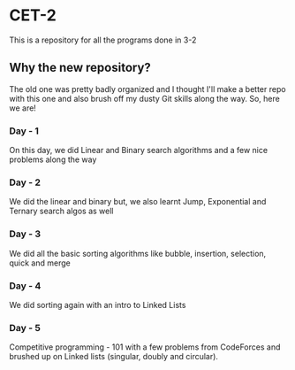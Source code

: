 # CET-2
This is a repository for all the programs done in 3-2

## Why the new repository?
The old one was pretty badly organized and I thought I'll make a better repo with this one and also brush off my dusty Git skills along the way. So, here we are!

### Day - 1
On this day, we did Linear and Binary search algorithms and a few nice problems along the way

### Day - 2
We did the linear and binary but, we also learnt Jump, Exponential and Ternary search algos as well

### Day - 3
We did all the basic sorting algorithms like bubble, insertion, selection, quick and merge

### Day - 4
We did sorting again with an intro to Linked Lists

### Day - 5
Competitive programming - 101 with a few problems from CodeForces and brushed up on Linked lists (singular, doubly and circular).